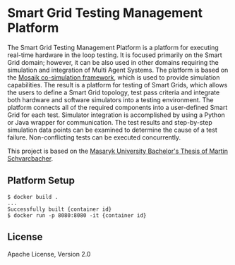 # Smart Grid Testing Management Platform


The Smart Grid Testing Management Platform is a platform for executing real-time hardware in the loop testing. It is focused primarily on the Smart Grid domain; however, it can be also used in other domains requiring the simulation and integration of Multi Agent Systems. The platform is based on the [Mosaik co-simulation framework](https://mosaik.offis.de/), which is used to provide simulation capabilities. The result is a platform for testing of Smart Grids, which allows the users to define a Smart Grid topology, test pass criteria and integrate both hardware and software simulators into a testing environment. The platform connects all of the required components into a user-defined Smart Grid for each test. Simulator integration is accomplished by using a Python or Java wrapper for communication. The test results and step-by-step simulation data points can be examined to determine the cause of a test failure. Non-conflicting tests can be executed concurrently. 

This project is based on the [Masaryk University Bachelor's Thesis of Martin Schvarcbacher](https://is.muni.cz/th/nbyn6/).


## Platform Setup

```
$ docker build .
...
Successfully built {container id}
$ docker run -p 8080:8080 -it {container id}
```


## License
Apache License, Version 2.0

